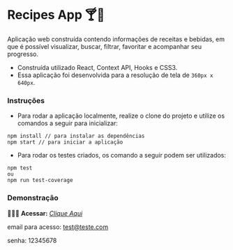 # Recipes App 🍸🥙


Aplicação web construída contendo informações de receitas e bebidas, em que é possível visualizar, buscar, filtrar, favoritar e acompanhar seu progresso.

* Construída utilizado React, Context API, Hooks e CSS3.
* Essa aplicação foi desenvolvida para a resolução de tela de `360px x 640px`.

### Instruções

- Para rodar a aplicação localmente, realize o clone do projeto e utilize os comandos a seguir para inicializar:

```
npm install // para instalar as dependências
npm start // para iniciar a aplicação
```

- Para rodar os testes criados, os comando a seguir podem ser utilizados:

```
npm test
ou
npm run test-coverage
```

### Demonstração

👨🏻‍💻 **Acessar:** _[Clique Aqui](https://recipes-app-ruby-two.vercel.app/)_

email para acesso: test@teste.com

senha: 12345678



